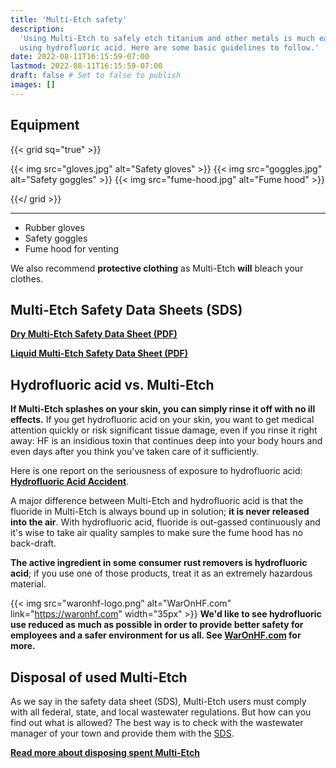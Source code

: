 ```yaml
---
title: 'Multi-Etch safety'
description:
  'Using Multi-Etch to safely etch titanium and other metals is much easier than
  using hydrofluoric acid. Here are some basic guidelines to follow.'
date: 2022-08-11T16:15:59-07:00
lastmod: 2022-08-11T16:15:59-07:00
draft: false # Set to false to publish
images: []
---
```


## Equipment

{{< grid sq="true" >}}

{{< img src="gloves.jpg" alt="Safety gloves" >}}
{{< img src="goggles.jpg" alt="Safety goggles" >}}
{{< img src="fume-hood.jpg" alt="Fume hood" >}}

{{</ grid >}}

---

- Rubber gloves
- Safety goggles
- Fume hood for venting

We also recommend **protective clothing** as Multi-Etch **will** bleach your
clothes.

## Multi-Etch Safety Data Sheets (SDS)

[**Dry Multi-Etch Safety Data Sheet (PDF)**](SDS-dry-2020.pdf)

[**Liquid Multi-Etch Safety Data Sheet (PDF)**](SDS-liquid-2020.pdf)

## Hydrofluoric acid vs. Multi-Etch

**If Multi-Etch splashes on your skin, you can simply rinse it off with no ill
effects.** If you get hydrofluoric acid on your skin, you want to get medical
attention quickly or risk significant tissue damage, even if you rinse it right
away: HF is an insidious toxin that continues deep into your body hours and even
days after you think you've taken care of it sufficiently.

Here is one report on the seriousness of exposure to hydrofluoric acid:
[**Hydrofluoric Acid Accident**](https://www.chem.purdue.edu/chemsafety/chem/HFfatality.php).

A major difference between Multi-Etch and hydrofluoric acid is that the fluoride
in Multi-Etch is always bound up in solution; **it is never released into the
air**. With hydrofluoric acid, fluoride is out-gassed continuously and it's wise
to take air quality samples to make sure the fume hood has no back-draft.

**The active ingredient in some consumer rust removers is hydrofluoric acid**;
if you use one of those products, treat it as an extremely hazardous material.

{{< img src="waronhf-logo.png" alt="WarOnHF.com" link="https://waronhf.com" width="35px" >}}
**We'd like to see hydrofluoric use reduced as much as possible in order to
provide better safety for employees and a safer environment for us all. See
[WarOnHF.com](https://waronhf.com) for more.**

## Disposal of used Multi-Etch

As we say in the safety data sheet (SDS), Multi-Etch users must comply with all
federal, state, and local wastewater regulations. But how can you find out what
is allowed? The best way is to check with the wastewater manager of your town
and provide them with the [SDS](#sds).

**[Read more about disposing spent Multi-Etch](/how-to-use/disposal/)**

